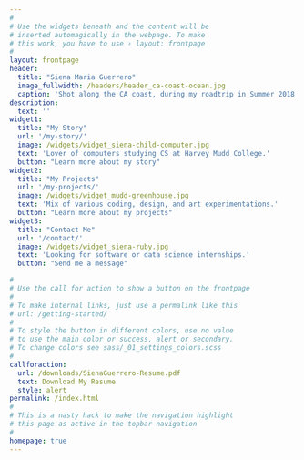 ```yaml
---
#
# Use the widgets beneath and the content will be
# inserted automagically in the webpage. To make
# this work, you have to use › layout: frontpage
#
layout: frontpage
header:
  title: "Siena Maria Guerrero"
  image_fullwidth: /headers/header_ca-coast-ocean.jpg
  caption: 'Shot along the CA coast, during my roadtrip in Summer 2018.'
description:
  text: ''
widget1:
  title: "My Story"
  url: '/my-story/'
  image: /widgets/widget_siena-child-computer.jpg
  text: 'Lover of computers studying CS at Harvey Mudd College.'
  button: "Learn more about my story"
widget2:
  title: "My Projects"
  url: '/my-projects/'
  image: /widgets/widget_mudd-greenhouse.jpg
  text: 'Mix of various coding, design, and art experimentations.'
  button: "Learn more about my projects"
widget3:
  title: "Contact Me"
  url: '/contact/'
  image: /widgets/widget_siena-ruby.jpg
  text: 'Looking for software or data science internships.'
  button: "Send me a message"

#
# Use the call for action to show a button on the frontpage
#
# To make internal links, just use a permalink like this
# url: /getting-started/
#
# To style the button in different colors, use no value
# to use the main color or success, alert or secondary.
# To change colors see sass/_01_settings_colors.scss
#
callforaction:
  url: /downloads/SienaGuerrero-Resume.pdf
  text: Download My Resume 
  style: alert
permalink: /index.html
#
# This is a nasty hack to make the navigation highlight
# this page as active in the topbar navigation
#
homepage: true
---
```


